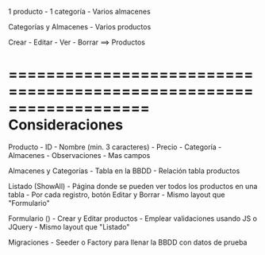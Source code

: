 1 producto 
    - 1 categoría
    - Varios almacenes

Categorías y Almacenes 
    - Varios productos

Crear - Editar - Ver - Borrar ==> Productos


===================================================================
                        Consideraciones
===================================================================

Producto
    - ID
    - Nombre (min. 3 caracteres)
    - Precio
    - Categoría
    - Almacenes
    - Observaciones
    - Mas campos


Almacenes y Categorías
    - Tabla en la BBDD
    - Relación tabla productos


Listado (ShowAll)
    - Página donde se pueden ver todos los productos en una tabla
    - Por cada registro, botón Editar y Borrar
    - Mismo layout que "Formulario"


Formulario ()
    - Crear y Editar productos
    - Emplear validaciones usando JS o JQuery
    - Mismo layout que "Listado"


Migraciones
    - Seeder o Factory para llenar la BBDD con datos de prueba

